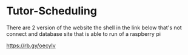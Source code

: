 # Tutor-Scheduling
There are 2 version of the website the shell in the link below that's not connect
and database site that is able to run of a raspberry pi

https://rb.gy/oecylv
